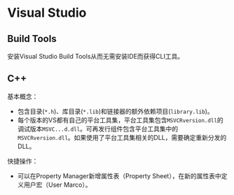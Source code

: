 # Visual Studio

## Build Tools

安装Visual Studio Build Tools从而无需安装IDE而获得CLI工具。

## C++

基本概念：

- 包含目录(`*.h`)、库目录(`*.lib`)和链接器的额外依赖项目(`library.lib`)。
- 每个版本的VS都有自己的平台工具集，平台工具集包含`MSVCRversion.dll`的调试版本`MSVC...d.dll`。可再发行组件包含平台工具集中的`MSVCRversion.dll`。如果使用了平台工具集相关的DLL，需要确定重新分发的DLL。

快捷操作：

- 可以在Property Manager新增属性表（Property Sheet），在新的属性表中定义用户宏（User Marco）。
